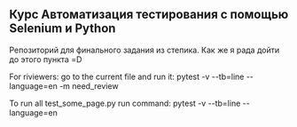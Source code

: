  <h2>Курс Автоматизация тестирования с помощью Selenium и Python</h2>
 
 <p>Репозиторий для финального задания из степика. Как же я рада дойти до этого пункта =D</p>
 
 For riviewers:
 go to the current file and run it:
 pytest -v --tb=line --language=en -m need_review
 
 To run all test_some_page.py run command:
 pytest -v --tb=line --language=en 
 
